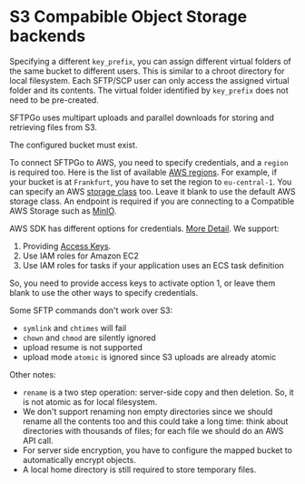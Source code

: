 # S3 Compabible Object Storage backends

Specifying a different `key_prefix`, you can assign different virtual folders of the same bucket to different users. This is similar to a chroot directory for local filesystem. Each SFTP/SCP user can only access the assigned virtual folder and its contents. The virtual folder identified by `key_prefix` does not need to be pre-created.

SFTPGo uses multipart uploads and parallel downloads for storing and retrieving files from S3.

The configured bucket must exist.

To connect SFTPGo to AWS, you need to specify credentials, and a `region` is required too. Here is the list of available [AWS regions](https://docs.aws.amazon.com/AWSEC2/latest/UserGuide/using-regions-availability-zones.html#concepts-available-regions). For example, if your bucket is at `Frankfurt`, you have to set the region to `eu-central-1`. You can specify an AWS [storage class](https://docs.aws.amazon.com/AmazonS3/latest/dev/storage-class-intro.html) too. Leave it blank to use the default AWS storage class. An endpoint is required if you are connecting to a Compatible AWS Storage such as [MinIO](https://min.io/).

AWS SDK has different options for credentials. [More Detail](https://docs.aws.amazon.com/sdk-for-go/v1/developer-guide/configuring-sdk.html). We support:
1. Providing [Access Keys](https://docs.aws.amazon.com/general/latest/gr/aws-sec-cred-types.html#access-keys-and-secret-access-keys).
2. Use IAM roles for Amazon EC2
3. Use IAM roles for tasks if your application uses an ECS task definition

So, you need to provide access keys to activate option 1, or leave them blank to use the other ways to specify credentials.

Some SFTP commands don't work over S3:

- `symlink` and `chtimes` will fail
- `chown` and `chmod` are silently ignored
- upload resume is not supported
- upload mode `atomic` is ignored since S3 uploads are already atomic

Other notes:

- `rename` is a two step operation: server-side copy and then deletion. So, it is not atomic as for local filesystem.
- We don't support renaming non empty directories since we should rename all the contents too and this could take a long time: think about directories with thousands of files; for each file we should do an AWS API call.
- For server side encryption, you have to configure the mapped bucket to automatically encrypt objects.
- A local home directory is still required to store temporary files.
